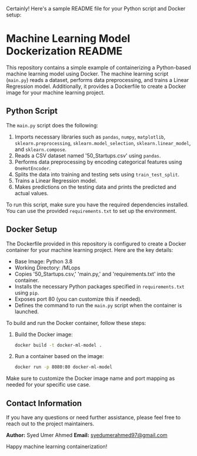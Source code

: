 Certainly! Here's a sample README file for your Python script and Docker setup:

# Machine Learning Model Dockerization README

This repository contains a simple example of containerizing a Python-based machine learning model using Docker. The machine learning script (`main.py`) reads a dataset, performs data preprocessing, and trains a Linear Regression model. Additionally, it provides a Dockerfile to create a Docker image for your machine learning project.

## Python Script

The `main.py` script does the following:

1. Imports necessary libraries such as `pandas`, `numpy`, `matplotlib`, `sklearn.preprocessing`, `sklearn.model_selection`, `sklearn.linear_model`, and `sklearn.compose`.
2. Reads a CSV dataset named '50_Startups.csv' using `pandas`.
3. Performs data preprocessing by encoding categorical features using `OneHotEncoder`.
4. Splits the data into training and testing sets using `train_test_split`.
5. Trains a Linear Regression model.
6. Makes predictions on the testing data and prints the predicted and actual values.

To run this script, make sure you have the required dependencies installed. You can use the provided `requirements.txt` to set up the environment.

## Docker Setup

The Dockerfile provided in this repository is configured to create a Docker container for your machine learning project. Here are the key details:

- Base Image: Python 3.8
- Working Directory: /MLops
- Copies '50_Startups.csv,' 'main.py,' and 'requirements.txt' into the container.
- Installs the necessary Python packages specified in `requirements.txt` using `pip`.
- Exposes port 80 (you can customize this if needed).
- Defines the command to run the `main.py` script when the container is launched.

To build and run the Docker container, follow these steps:

1. Build the Docker image:
   ```bash
   docker build -t docker-ml-model .
   ```

2. Run a container based on the image:
   ```bash
   docker run -p 8080:80 docker-ml-model
   ```

Make sure to customize the Docker image name and port mapping as needed for your specific use case.

## Contact Information

If you have any questions or need further assistance, please feel free to reach out to the project maintainers.

**Author:** Syed Umer Ahmed
**Email:** syedumerahmed97@gmail.com

Happy machine learning containerization!